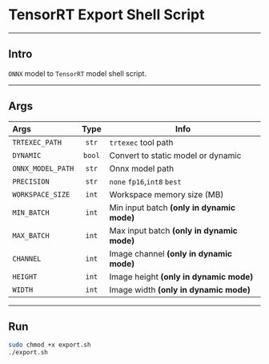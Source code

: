 # TensorRT Export Shell Script

---

## Intro

`ONNX` model to `TensorRT` model shell script.

---

## Args

| Args              |  Type  | Info                                       |
|:------------------|:------:|--------------------------------------------|
| `TRTEXEC_PATH`    | `str`  | `trtexec` tool path                        |
| `DYNAMIC`         | `bool` | Convert to static model or dynamic         |
| `ONNX_MODEL_PATH` | `str`  | Onnx model path                            |
| `PRECISION` | `str`  | `none` `fp16`,`int8` `best`                |
| `WORKSPACE_SIZE`  | `int`  | Workspace memory size (MB)                 |
| `MIN_BATCH`       | `int`  | Min input batch **(only in dynamic mode)** |
| `MAX_BATCH`       | `int`  | Max input batch **(only in dynamic mode)** |
| `CHANNEL`         | `int`  | Image channel **(only in dynamic mode)**   |
| `HEIGHT`          | `int`  | Image height **(only in dynamic mode)**    |
| `WIDTH`           | `int`  | Image width **(only in dynamic mode)**     |

---

## Run

```bash
sudo chmod +x export.sh
./export.sh
```